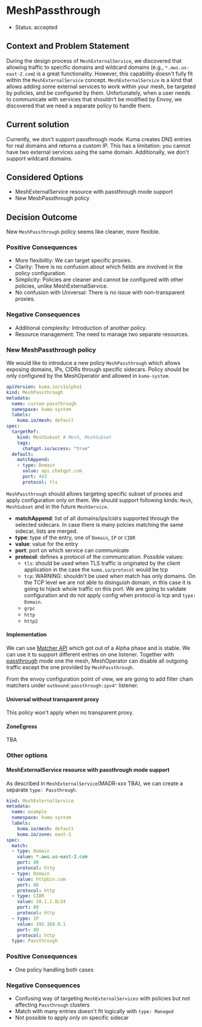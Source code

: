 # MeshPassthrough

* Status: accepted

## Context and Problem Statement

During the design process of `MeshExternalService`, we discovered that allowing traffic to specific domains and wildcard domains (e.g., `*.aws.us-east-2.com`) is a great functionality. However, this capability doesn't fully fit within the `MeshExternalService` concept. `MeshExternalService` is a kind that allows adding some external services to work within your mesh, be targeted by policies, and be configured by them. Unfortunately, when a user needs to communicate with services that shouldn't be modified by Envoy, we discovered that we need a separate policy to handle them.

## Current solution

Currently, we don't support passthrough mode. Kuma creates DNS entries for real domains and returns a custom IP. This has a limitation: you cannot have two external services using the same domain. Additionally, we don't support wildcard domains.

## Considered Options

* MeshExternalService resource with passthrough mode support
* New MeshPassthrough policy

## Decision Outcome

New `MeshPassthrough` policy seems like cleaner, more flexible.

### Positive Consequences

* More flexibility: We can target specific proxies.
* Clarity: There is no confusion about which fields are involved in the policy configuration.
* Simplicity: Policies are cleaner and cannot be configured with other policies, unlike MeshExternalService.
* No confusion with Universal: There is no issue with non-transparent proxies.

### Negative Consequences

* Additional complexity: Introduction of another policy.
* Resource management: The need to manage two separate resources.

### New MeshPassthrough policy

We would like to introduce a new policy `MeshPassthrough` which allows exposing domains, IPs, CIDRs through specific sidecars. Policy should be only configured by the MeshOperator and allowed in `kuma-system`.


```yaml
apiVersion: kuma.io/v1alpha1
kind: MeshPassthrough
metadata:
  name: custom-passthrough
  namespace: kuma-system
  labels:
    kuma.io/mesh: default
spec:
  targetRef:
    kind: MeshSubset # Mesh, MeshSubset
    tags:
      chatgpt.io/access: "true"
  default:
    matchAppend:
    - type: Domain
      value: api.chatgpt.com
      port: 443
      protocol: tls    
```

`MeshPassthrough` should allows targeting specific subset of proxies and apply configuration only on them. We should support following kinds: `Mesh`, `MeshSubset` and in the future `MeshService`.

* **matchAppend**: list of all domains/ips/cidrs supported through the selected sidecars. In case there is many polcies matching the same sidecar, lists are merged.
* **type**: type of the entry, one of `Domain`, `IP` or `CIDR`
* **value**: value for the entry
* **port**: port on which service can communicate
* **protocol**: defines a protocol of the communication. Possible values:
  * `tls`: should be used when TLS traffic is originated by the client application in the case the `kuma.io/protocol` would be tcp
  * `tcp`: WARNING: shouldn't be used when match has only domains. On the TCP level we are not able to disinguish domain, in this case it is going to hijack whole traffic on this port. We are going to validate configuration and do not apply config when protocol is tcp and `type: Domain`.
  * `grpc`
  * `http`
  * `http2`

#### Implementation

We can use [Matcher API](https://www.envoyproxy.io/docs/envoy/latest/intro/arch_overview/advanced/matching/matching_api.html#matching-api) which got out of a Alpha phase and is stable. We can use it to support different entries on one listener. Together with [passthrough](https://kuma.io/docs/2.7.x/networking/non-mesh-traffic/#outgoing) mode one the mesh, MeshOperator can disable all outgoing traffic except the one provided by `MeshPassthrough`.

From the envoy configuration point of view, we are going to add filter chain matchers under `outbound:passthrough:ipv4"` listener.

#### Universal without transparent proxy

This policy won't apply when no transparent proxy.

#### ZoneEgress

TBA

### Other options

#### MeshExternalService resource with passthrough mode support

As described in `MeshExternalService`(MADR-xxx TBA), we can create a separate `type: Passthrough`. 

```yaml
kind: MeshExternalService
metadata:
  name: example
  namespace: kuma-system
  labels:
    kuma.io/mesh: default
    kuma.io/zone: east-1
spec:
  match:
  - type: Domain
    value: *.aws.us-east-2.com
    port: 80
    protocol: http
  - type: Domain
    value: httpbin.com
    port: 80
    protocol: http
  - type: CIDR
    value: 10.1.1.0/24
    port: 80
    protocol: http
  - type: IP
    value: 192.168.0.1
    port: 80
    protocol: http
  type: Passthrough
```

### Positive Consequences

* One policy handling both cases

### Negative Consequences

* Confusing way of targeting `MeshExternalServices` with policies but not affecting `Passthrough` clusters
* Match with many entries doesn't fit logically with `type: Managed`
* Not possible to apply only on specific sidecar
